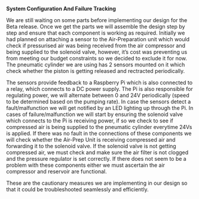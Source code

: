 
**System Configuration And Failure Tracking**

We are still waiting on some parts before implementing our design for the Beta release.
Once we get the parts we will assemble the design step by step and ensure that each component is working as required.
Initially we had planned on attaching a sensor to the Air-Preparation unit which would check if pressurised air was being received from the air compressor and 
being supplied to the solenoid valve, however, it’s cost was preventing us from meeting our budget constraints so we decided to exclude it for now. The pneumatic
cylinder we are using has 2 sensors mounted on it which check whether the piston is getting released and rectracted periodically. 

The sensors provide feedback to a Raspberry Pi which is also connected to a relay, which connects to a DC power supply. The Pi is also 
responsible for regulating power, we will alternate between 0 and 24V periodically (speed to be determined based on the pumping rate).
In case the sensors detect a fault/malfunction we will get notified by an LED lighting up through the Pi. In cases of failure/malfunction we will 
start by ensuring the solenoid valve which connects to the Pi is receiving power, if so we check to see if compressed air is being supplied to the pneumatic
cylinder everytime 24Vs is applied. If there was no fault in the connections of these components we will check whether the Air-Prep Unit is receiving compressed air
and forwarding it to the solenoid valve. If the solenoid valve is not getting compressed air, we must check and make sure the air filter is not clogged and the pressure 
regulator is set correctly. If there does not seem to be a problem with these components either we must ascertain the air compressor and reservoir are functional. 

These are the cautionary measures we are implementing in our design so that it could be troubleshooted seamlessly and efficiently. 
